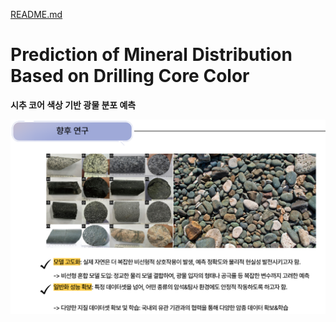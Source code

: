 [README.md](https://github.com/user-attachments/files/21564783/README.md)
# **Prediction of Mineral Distribution Based on Drilling Core Color**
**시추 코어 색상 기반 광물 분포 예측**

![향후 연구](https://github.com/JungJiSung377/-ACK2025_Mineral_distribution_prediction/blob/main/image.png)
